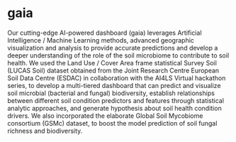 # gaia

Our cutting-edge AI-powered dashboard (gaia) leverages Artificial Intelligence / Machine Learning methods, advanced geographic visualization and analysis to provide accurate predictions and develop a deeper understanding of the role of the soil microbiome to contribute to soil health. We used the Land Use / Cover Area frame statistical Survey Soil (LUCAS Soil) dataset obtained from the Joint Research Centre European Soil Data Centre (ESDAC) in collaboration with the AI4LS Virtual hackathon series, to develop a multi-tiered dashboard that can predict and visualize soil microbial (bacterial and fungal) biodiversity, establish relationships between different soil condition predictors and features through statistical analytic approaches, and generate hypothesis about soil health condition drivers. We also incorporated the elaborate Global Soil Mycobiome consortium (GSMc) dataset, to boost the model prediction of soil fungal richness and biodiversity.
